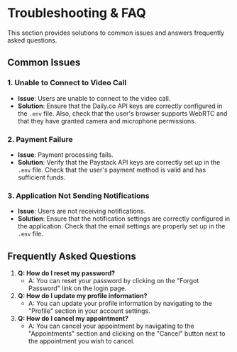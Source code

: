 # Troubleshooting & FAQ

This section provides solutions to common issues and answers frequently asked questions.

## Common Issues

### 1. Unable to Connect to Video Call

*   **Issue**: Users are unable to connect to the video call.
*   **Solution**: Ensure that the Daily.co API keys are correctly configured in the `.env` file. Also, check that the user's browser supports WebRTC and that they have granted camera and microphone permissions.

### 2. Payment Failure

*   **Issue**: Payment processing fails.
*   **Solution**: Verify that the Paystack API keys are correctly set up in the `.env` file. Check that the user's payment method is valid and has sufficient funds.

### 3. Application Not Sending Notifications

*   **Issue**: Users are not receiving notifications.
*   **Solution**: Ensure that the notification settings are correctly configured in the application. Check that the email settings are properly set up in the `.env` file.

## Frequently Asked Questions

1.  **Q: How do I reset my password?**
    *   A: You can reset your password by clicking on the "Forgot Password" link on the login page.
2.  **Q: How do I update my profile information?**
    *   A: You can update your profile information by navigating to the "Profile" section in your account settings.
3.  **Q: How do I cancel my appointment?**
    *   A: You can cancel your appointment by navigating to the "Appointments" section and clicking on the "Cancel" button next to the appointment you wish to cancel.